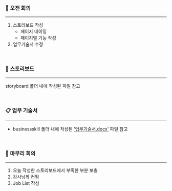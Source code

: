 ### 💛 오전 회의
---
1. 스토리보드 작성
    - 페이지 네이밍
    - 페이지별 기능 작성
2. 업무기술서 수정

<br>

### 🎨 스토리보드
---
storyboard 폴더 내에 작성된 파일 참고

<br> 

### 📋 업무 기술서
---
- businessskill 폴더 내에 작성된 ['업무기술서.docx'](https://github.com/haramiee/project/blob/main/businessskill/%EC%97%85%EB%AC%B4%EA%B8%B0%EC%88%A0%EC%84%9C.docx) 파일 참고

<br>

### 💙 마무리 회의
---
1. 오늘 작성한 스토리보드에서 부족한 부분 보충
2. 강사님께 컨펌
3. Job List 작성
